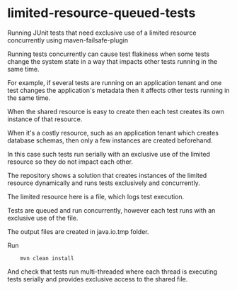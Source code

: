 # limited-resource-queued-tests
Running JUnit tests that need exclusive use of a limited resource concurrently using maven-failsafe-plugin

Running tests concurrently can cause test flakiness when some tests change the system state in a way that impacts other tests running in the same time.

For example, if several tests are running on an application tenant and one test changes the application's metadata then it affects other tests running in the same time.

When the shared resource is easy to create then each test creates its own instance of that resource.

When it's a costly resource, such as an application tenant which creates database schemas, then only a few instances are created beforehand.

In this case such tests run serially with an exclusive use of the limited resource so they do not impact each other.

The repository shows a solution that creates instances of the limited resource dynamically and runs tests exclusively and concurrently.

The limited resource here is a file, which logs test execution.

Tests are queued and run concurrently, however each test runs with an exclusive use of the file.

The output files are created in java.io.tmp folder.

Run

		mvn clean install
		
And check that tests run multi-threaded where each thread is executing tests serially and provides exclusive access to the shared file.

 

